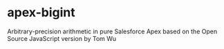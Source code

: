 # apex-bigint
Arbitrary-precision arithmetic in pure Salesforce Apex based on the Open Source JavaScript version by Tom Wu
